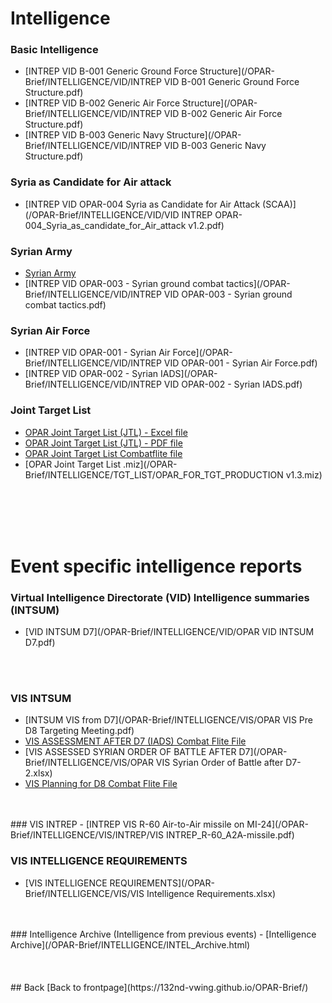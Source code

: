 # Intelligence


### Basic Intelligence
- [INTREP VID B-001 Generic Ground Force Structure](/OPAR-Brief/INTELLIGENCE/VID/INTREP VID B-001 Generic Ground Force Structure.pdf)
- [INTREP VID B-002 Generic Air Force Structure](/OPAR-Brief/INTELLIGENCE/VID/INTREP VID B-002 Generic Air Force Structure.pdf)
- [INTREP VID B-003 Generic Navy Structure](/OPAR-Brief/INTELLIGENCE/VID/INTREP VID B-003 Generic Navy Structure.pdf)

### Syria as Candidate for Air attack
- [INTREP VID OPAR-004 Syria as Candidate for Air Attack (SCAA)](/OPAR-Brief/INTELLIGENCE/VID/VID INTREP OPAR-004_Syria_as_candidate_for_Air_attack v1.2.pdf)

### Syrian Army
- [Syrian Army](/OPAR-Brief/INTELLIGENCE/Syrian_Army.html)
- [INTREP VID OPAR-003 - Syrian ground combat tactics](/OPAR-Brief/INTELLIGENCE/VID/INTREP VID OPAR-003 - Syrian ground combat tactics.pdf)

### Syrian Air Force
- [INTREP VID OPAR-001 - Syrian Air Force](/OPAR-Brief/INTELLIGENCE/VID/INTREP VID OPAR-001 - Syrian Air Force.pdf)
- [INTREP VID OPAR-002 - Syrian IADS](/OPAR-Brief/INTELLIGENCE/VID/INTREP VID OPAR-002 - Syrian IADS.pdf)


### Joint Target List
- [OPAR Joint Target List (JTL) - Excel file](/OPAR-Brief/INTELLIGENCE/TGT_LIST/OPAR_JOINT_TARGET_LIST_v1.5.xlsx)
- [OPAR Joint Target List (JTL) - PDF file](/OPAR-Brief/INTELLIGENCE/TGT_LIST/OPAR_JOINT_TARGET_LIST_v1.5.pdf)
- [OPAR Joint Target List Combatflite file](/OPAR-Brief/INTELLIGENCE/TGT_LIST/OPAR_VIS_JOINT_TARGET_LIST_OVERLAY.cf)
- [OPAR Joint Target List .miz](/OPAR-Brief/INTELLIGENCE/TGT_LIST/OPAR_FOR_TGT_PRODUCTION v1.3.miz)
<br>
<br>
<br>
<br>

# Event specific intelligence reports

### Virtual Intelligence Directorate (VID) Intelligence summaries (INTSUM)
- [VID INTSUM D7](/OPAR-Brief/INTELLIGENCE/VID/OPAR VID INTSUM D7.pdf)
<br>
<br>

### VIS INTSUM
- [INTSUM VIS from D7](/OPAR-Brief/INTELLIGENCE/VIS/OPAR VIS Pre D8 Targeting Meeting.pdf)
- [VIS ASSESSMENT AFTER D7 (IADS) Combat Flite File](/OPAR-Brief/INTELLIGENCE/VIS/OPAR_VIS_ASSESSMENT_after_D7-2_-_IADS_component.cf)
- [VIS ASSESSED SYRIAN ORDER OF BATTLE AFTER D7](/OPAR-Brief/INTELLIGENCE/VIS/OPAR VIS Syrian Order of Battle after D7-2.xlsx)
- [VIS Planning for D8 Combat Flite File](/OPAR-Brief/INTELLIGENCE/VIS/OPAR_VIS_D8_Planning.cf)

<br>
<br>
### VIS INTREP
- [INTREP VIS R-60 Air-to-Air missile on MI-24](/OPAR-Brief/INTELLIGENCE/VIS/INTREP/VIS INTREP_R-60_A2A-missile.pdf)


### VIS INTELLIGENCE REQUIREMENTS
- [VIS INTELLIGENCE REQUIREMENTS](/OPAR-Brief/INTELLIGENCE/VIS/VIS Intelligence Requirements.xlsx)

<br>
<br>
### Intelligence Archive (Intelligence from previous events)
- [Intelligence Archive](/OPAR-Brief/INTELLIGENCE/INTEL_Archive.html)
<br>
<br>
<br>
<br>
## Back
[Back to frontpage](https://132nd-vwing.github.io/OPAR-Brief/)
